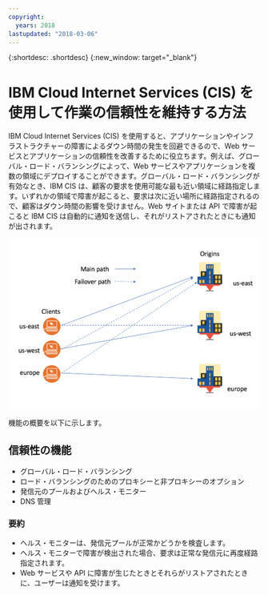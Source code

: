 ```yaml
---
copyright:
  years: 2018
lastupdated: "2018-03-06"
---
```


{:shortdesc: .shortdesc}
{:new_window: target="_blank"}

# IBM Cloud Internet Services (CIS) を使用して作業の信頼性を維持する方法

IBM Cloud Internet Services (CIS) を使用すると、アプリケーションやインフラストラクチャーの障害によるダウン時間の発生を回避できるので、Web サービスとアプリケーションの信頼性を改善するために役立ちます。例えば、グローバル・ロード・バランシングによって、Web サービスやアプリケーションを複数の領域にデプロイすることができます。グローバル・ロード・バランシングが有効なとき、IBM CIS は、顧客の要求を使用可能な最も近い領域に経路指定します。いずれかの領域で障害が起こると、要求は次に近い場所に経路指定されるので、顧客はダウン時間の影響を受けません。Web サイトまたは API で障害が起こると IBM CIS は自動的に通知を送信し、それがリストアされたときにも通知が出されます。


![reliability-graphic.png](images/reliability-graphic.png)

機能の概要を以下に示します。

## 信頼性の機能

 * グローバル・ロード・バランシング 
 * ロード・バランシングのためのプロキシーと非プロキシーのオプション
 * 発信元のプールおよびヘルス・モニター
 * DNS 管理
 
### 要約
 
  * ヘルス・モニターは、発信元プールが正常かどうかを検査します。
  * ヘルス・モニターで障害が検出された場合、要求は正常な発信元に再度経路指定されます。
  * Web サービスや API に障害が生じたときとそれらがリストアされたときに、ユーザーは通知を受けます。
